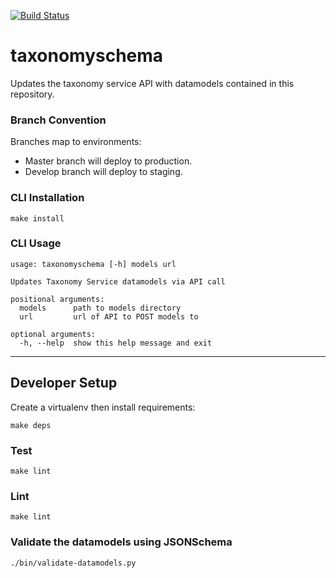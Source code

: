 [![Build Status](https://travis-ci.org/JiscRDSS/taxonomyschema.svg?branch=develop)](https://travis-ci.org/JiscRDSS/taxonomyschema)

# taxonomyschema
Updates the taxonomy service API with datamodels contained in this repository.


### Branch Convention
Branches map to environments:
- Master branch will deploy to production.
- Develop branch will deploy to staging.


### CLI Installation
```
make install
```


### CLI Usage
```
usage: taxonomyschema [-h] models url

Updates Taxonomy Service datamodels via API call

positional arguments:
  models      path to models directory
  url         url of API to POST models to

optional arguments:
  -h, --help  show this help message and exit
 ```





-----------------------------------------------------------

## Developer Setup

Create a virtualenv then install requirements:
```
make deps
```

### Test
```
make lint
```

### Lint
```
make lint
```

### Validate the datamodels using JSONSchema
```
./bin/validate-datamodels.py
```
